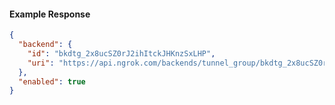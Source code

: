 <!-- Code generated for API Clients. DO NOT EDIT. -->

#### Example Response

```json
{
  "backend": {
    "id": "bkdtg_2x8ucSZ0rJ2ihItckJHKnzSxLHP",
    "uri": "https://api.ngrok.com/backends/tunnel_group/bkdtg_2x8ucSZ0rJ2ihItckJHKnzSxLHP"
  },
  "enabled": true
}
```
